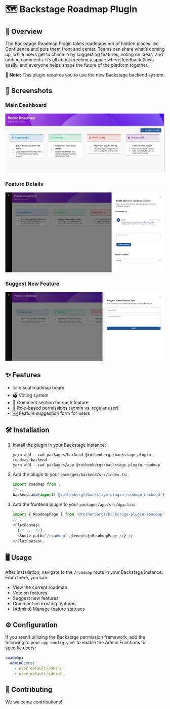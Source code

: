 # 🗺️ Backstage Roadmap Plugin

## 🌟 Overview

The Backstage Roadmap Plugin takes roadmaps out of hidden places like Confluence and puts them front and center. Teams can share what’s coming up, while users get to chime in by suggesting features, voting on ideas, and adding comments. It’s all about creating a space where feedback flows easily, and everyone helps shape the future of the platform together.

🚀 **Note:** This plugin requires you to use the new Backstage backend system.

## 📸 Screenshots

### Main Dashboard

![Main Dashboard](./assets/MainDashboard.png)

### Feature Details

![Feature Details Drawer](./assets/FeatureDetailsDrawer.png)

### Suggest New Feature

![Suggestion Drawer](./assets/SuggestionDrawer.png)

## ✨ Features

- 📊 Visual roadmap board
- 🗳️ Voting system
- 💬 Comment section for each feature
- 🔐 Role-based permissions (admin vs. regular user)
- 🆕 Feature suggestion form for users

## 🛠️ Installation

1. Install the plugin in your Backstage instance:

   ```
   yarn add --cwd packages/backend @rothenbergt/backstage-plugin-roadmap-backend
   yarn add --cwd packages/app @rothenbergt/backstage-plugin-roadmap
   ```

2. Add the plugin to your `packages/backend/src/index.ts`:

   ```typescript
   import roadmap from ;
   // ...
   backend.add(import('@rothenbergt/backstage-plugin-roadmap-backend'));
   ```

3. Add the frontend plugin to your `packages/app/src/App.tsx`:
   ```typescript
   import { RoadmapPage } from '@rothenbergt/backstage-plugin-roadmap';
   // ...
   <FlatRoutes>
     {/* ... */}
     <Route path="/roadmap" element={<RoadmapPage />} />
   </FlatRoutes>;
   ```

## 🖥️ Usage

After installation, navigate to the `/roadmap` route in your Backstage instance. From there, you can:

- View the current roadmap
- Vote on features
- Suggest new features
- Comment on existing features
- (Admins) Manage feature statuses

## ⚙️ Configuration

If you aren't utilizing the Backstage permission framework, add the following to your `app-config.yaml` to enable the Admin Functions for specific users:

```yaml
roadmap:
  adminUsers:
    - user:default/admin1
    - user:default/admin2
```

## 🤝 Contributing

We welcome contributions!
